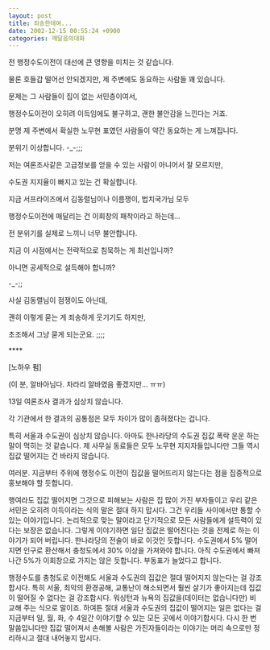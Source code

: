 ```yaml
---
layout: post
title: 죄송한데여...
date: 2002-12-15 00:55:24 +0900
categories: 깨달음의대화
---
```

전 행정수도이전이 대선에 큰 영향을 미치는 것 같습니다.
  

  
물론 호들갑 떨어선 안되겠지만, 제 주변에도 동요하는 사람들 꽤 있습니다.
  
문제는 그 사람들이 집이 없는 서민층이여서,
  
행정수도이전이 오히려 이득임에도 불구하고, 괜한 불안감을 느낀다는 거죠.
  
분명 제 주변에서 확실한 노무현 표였던 사람들이 약간 동요하는 게 느껴집니다.
  
분위기 이상합니다. -_-;;;
  

  
저는 여론조사같은 고급정보를 얻을 수 있는 사람이 아니어서 잘 모르지만,
  
수도권 지지율이 빠지고 있는 건 확실합니다.
  

  
지금 서프라이즈에서 김동렬님이나 이름쟁이, 법치국가님 모두
  
행정수도이전에 매달리는 건 이회창의 패착이라고 하는데...
  
전 분위기를 실제로 느끼니 너무 불안합니다.
  

  
지금 이 시점에서는 전략적으로 침묵하는 게 최선입니까?
  
아니면 공세적으로 설득해야 합니까?
  
-_-;;
  

  
사실 김동렬님이 점쟁이도 아닌데,
  
괜히 이렇게 묻는 게 죄송하게 웃기기도 하지만,
  
초조해서 그냥 묻게 되는군요. ;;;;
  

  

  

  
\****
  
[노하우 펌]
  
(이 분, 알바아님다. 차라리 알바였음 좋겠지만... ㅠㅠ)
  

  
13일 여론조사 결과가 심상치 않습니다.
  

  
각 기관에서 한 결과의 공통점은 모두 차이가 많이 좁혀졌다는 겁니다.
  

  
특히 서울과 수도권이 심상치 않습니다. 아마도 한나라당의 수도권 집값 폭락 운운 하는 말이 먹히는 것 같습니다. 제 사무실 동료들은 모두 노무현 지지자들입니다만 그들 역시 집값 떨어지는 건 바라지 않습니다.
  

  
여러분. 지금부터 주위에 행정수도 이전이 집값을 떨어뜨리지 않는다는 점을 집중적으로 홍보해야 할 듯합니다.
  
행여라도 집값 떨어지면 그것으로 피해보는 사람은 집 많이 가진 부자들이고 우리 같은 서민은 오히려 이득이라는 식의 말은 절대 하지 맙시다. 그건 우리들 사이에서만 통할 수 있는 이야기입니다. 논리적으로 맞는 말이라고 단기적으로 모든 사람들에게 설득력이 있다는 보장은 없습니다. 그렇게 이야기하면 일단 집값은 떨어진다는 것을 전제로 하는 이야기가 되어 버립니다. 한나라당의 전술이 바로 이것인 듯합니다. 수도권에서 5% 떨어지면 인구로 환산해서 충청도에서 30% 이상을 가져와야 합니다. 아직 수도권에서 빠져나간 5%가 이회창으로 가지는 않은 듯합니다. 부동표가 늘었다고 합니다.
  

  
행정수도를 충청도로 이전해도 서울과 수도권의 집값은 절대 떨어지지 않는다는 걸 강조합시다. 특히 서울, 최악의 환경공해, 교통난이 해소되면서 훨씬 살기가 좋아지는데 집값이 떨어질 수 없다는 걸 강조합시다. 워싱턴과 뉴욕의 집값을(데이터는 없습니다만) 비교해 주는 식으로 말이죠. 하여튼 절대 서울과 수도권의 집값이 떨어지는 일은 없다는 걸 지금부터 일, 월, 화, 수 4일간 이야기할 수 있는 모든 곳에서 이야기합시다. 다시 한 번 말씀입니다만 집값 떨어져서 손해볼 사람은 가진자들이라는 이야기는 머리 속으로만 정리하시고 절대 내어놓지 맙시다.